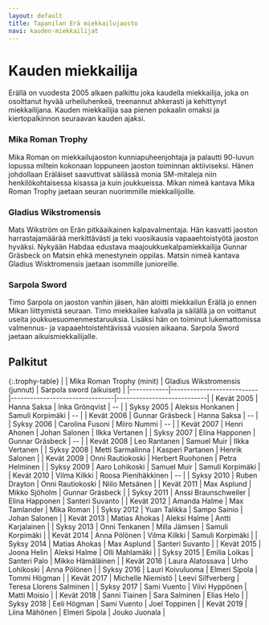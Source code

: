 ```yaml
---
layout: default
title: Tapanilan Erä miekkailujaosto
navi: kauden-miekkailijat
---
```


# Kauden miekkailija

Erällä on vuodesta 2005 alkaen palkittu joka kaudella miekkailija, joka on osoittanut hyvää urheiluhenkeä, treenannut ahkerasti ja kehittynyt miekkailijana. Kauden miekkailijia saa pienen pokaalin omaksi ja kiertopalkinnon seuraavan kauden ajaksi.

### Mika Roman Trophy

Mika Roman on miekkailujaoston kunniapuheenjohtaja ja palautti 90-luvun lopussa miltein kokonaan loppuneen jaoston toiminnan aktiiviseksi. Hänen johdollaan Eräläiset saavuttivat säilässä monia SM-mitaleja niin henkilökohtaisessa kisassa ja kuin joukkueissa. Mikan nimeä kantava Mika Roman Trophy jaetaan seuran nuorimmille miekkailijoille.

### Gladius Wikstromensis

Mats Wikström on Erän pitkäaikainen kalpavalmentaja. Hän kasvatti jaoston harrastajamäärää merkittävästi ja teki vuosikausia vapaaehtoistyötä jaoston hyväksi. Nykyään Habdaa edustava maajoukkuekalpamiekkailija Gunnar Gräsbeck on Matsin ehkä menestynein oppilas. Matsin nimeä kantava Gladius Wisktromensis jaetaan isommille junioreille.

### Sarpola Sword

Timo Sarpola on jaoston vanhin jäsen, hän aloitti miekkailun Erällä jo ennen Mikan liittymistä seuraan. Timo miekkailee kalvalla ja säilällä ja on voittanut useita joukkuesuomenmestaruuksia. Lisäksi hän on toiminut lukemattomissa valmennus- ja vapaaehtoistehtävissä vuosien aikaana. Sarpola Sword jaetaan aikuismiekkailijalle.

## Palkitut

{:.trophy-table}
|            | Mika Roman Trophy (minit) | Gladius Wikstromensis (junnut) | Sarpola sword (aikuiset)   |
|------------|---------------------------|--------------------------------|----------------------------|
| Kevät 2005 | Hanna Saksa               | Inka Grönqvist                 | --                         |
| Syksy 2005 | Aleksis Honkanen          | Samuli Korpimäki               | --                         |
| Kevät 2006 | Gunnar Gräsbeck           | Hanna Saksa                    | --                         |
| Syksy 2006 | Carolina Fusoni           | Miiro Nummi                    | --                         |
| Kevät 2007 | Henri Ahonen              | Johan Salonen                  | Ilkka Vertanen             |
| Syksy 2007 | Elina Happonen            | Gunnar Gräsbeck                | --                         |
| Kevät 2008 | Leo Rantanen              | Samuel Muir                    | Ilkka Vertanen             |
| Syksy 2008 | Metti Sarmalinna          | Kasperi Partanen               | Henrik Salonen             |
| Kevät 2009 | Onni Rautiokoski          | Herbert Ruohonen               | Petra Helminen             |
| Syksy 2009 | Aaro Lohikoski            | Samuel Muir                    | Samuli Korpimäki           |
| Kevät 2010 | Vilma Kilkki              | Roosa Pienihäkkinen            | --                         |
| Syksy 2010 | Ruben Drayton             | Onni Rautiokoski               | Niilo Metsänen             |
| Kevät 2011 | Max Asplund               | Mikko Sjöholm                  | Gunnar Gräsbeck            |
| Syksy 2011 | Anssi Braunschweiler      | Elina Happonen                 | Santeri Suvanto            |
| Kevät 2012 | Amanda Halme              | Max Tamlander                  | Mika Roman                 |
| Syksy 2012 | Yuan Talikka              | Sampo Sainio                   | Johan Salonen              |
| Kevät 2013 | Matias Ahokas             | Aleksi Halme                   | Antti Karjalainen          |
| Syksy 2013 | Onni Tenkanen             | Milla Jämsen                   | Samuli Korpimäki           |
| Kevät 2014 | Anna Pölönen              | Vilma Kilkki                   | Samuli Korpimäki           |
| Syksy 2014 | Matias Ahokas             | Max Asplund                    | Santeri Suvanto            |
| Kevät 2015 | Joona Helin               | Aleksi Halme                   | Olli Mahlamäki             |
| Syksy 2015 | Emilia Loikas             | Santeri Palo                   | Mikko Hämäläinen           |
| Kevät 2016 | Laura Alatossava          | Urho Lohikoski                 | Anna Pölönen               |
| Syksy 2016 | Lauri Koivuluoma          | Elmeri Sipola                  | Tommi Högman               |
| Kevät 2017 | Michelle Niemistö         | Leevi Silfverberg              | Teresa Llorens Salminen    |
| Syksy 2017 | Sami Vuento               | Viivi Hyppönen                 | Matti Moisio               |
| Kevät 2018 | Sanni Tiainen             | Sara Salminen                  | Elias Helo                 |
| Syksy 2018 | Eeli Högman               | Sami Vuento                    | Joel Toppinen              |
| Kevät 2019 | Liina Mähönen             | Elmeri Sipola                  | Jouko Juonala              |